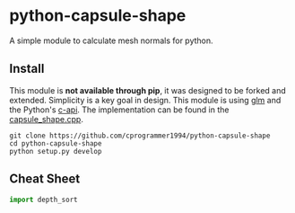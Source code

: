 # python-capsule-shape

A simple module to calculate mesh normals for python.

## Install

This module is **not available through pip**, it was designed to be forked and extended. Simplicity is a key goal in design. This module is using [glm](https://glm.g-truc.net/) and the Python's [c-api](https://docs.python.org/3/c-api/). The implementation can be found in the [capsule_shape.cpp](capsule_shape.cpp).

```
git clone https://github.com/cprogrammer1994/python-capsule-shape
cd python-capsule-shape
python setup.py develop
```

## Cheat Sheet

```py
import depth_sort
```
